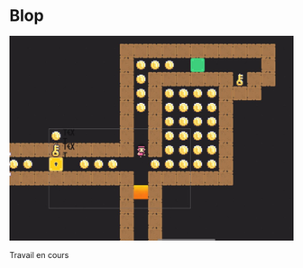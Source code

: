# Blop

![Texte alternatif](https://github.com/g404-code-gaming/Blop/blob/main/Image/Jeu_image_globale.JPG)

Travail en cours
